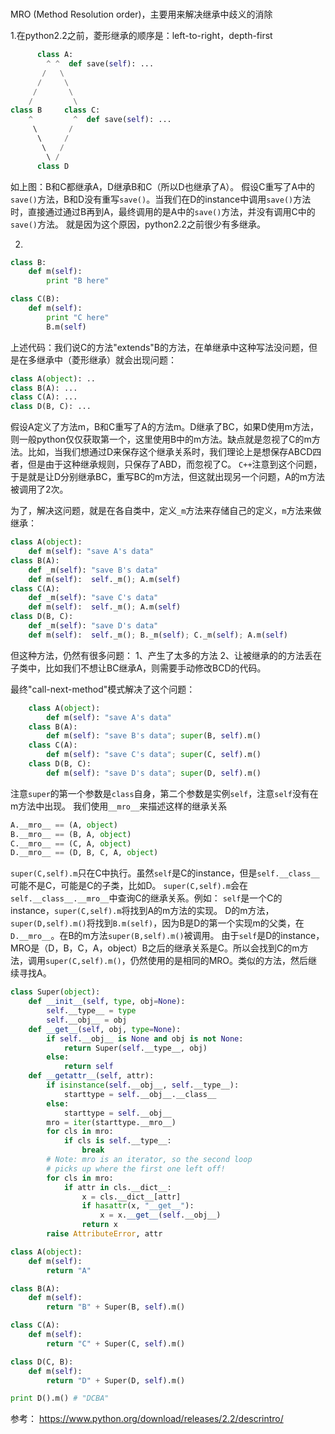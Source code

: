 # 



MRO (Method Resolution order)，主要用来解决继承中歧义的消除


1.在python2.2之前，菱形继承的顺序是：left-to-right，depth-first


```python
      class A:
        ^ ^  def save(self): ...
       /   \
      /     \
     /       \
    /         \
class B     class C:
    ^         ^  def save(self): ...
     \       /
      \     /
       \   /
        \ /
      class D
```
如上图：B和C都继承A，D继承B和C（所以D也继承了A）。
假设C重写了A中的`save()`方法，B和D没有重写`save()`。当我们在D的instance中调用`save()`方法时，直接通过通过B再到A，最终调用的是A中的`save()`方法，并没有调用C中的`save()`方法。
就是因为这个原因，python2.2之前很少有多继承。




2.
```python
class B:
    def m(self):
        print "B here"

class C(B):
    def m(self):
        print "C here"
        B.m(self)
```
上述代码：我们说C的方法"extends"B的方法，在单继承中这种写法没问题，但是在多继承中（菱形继承）就会出现问题：

```python
class A(object): ..
class B(A): ...
class C(A): ...
class D(B, C): ...
```
假设A定义了方法m，B和C重写了A的方法m。D继承了BC，如果D使用m方法，则一般python仅仅获取第一个，这里使用B中的m方法。缺点就是忽视了C的m方法。比如，当我们想通过D来保存这个继承关系时，我们理论上是想保存ABCD四者，但是由于这种继承规则，只保存了ABD，而忽视了C。
`C++`注意到这个问题，于是就是让D分别继承BC，重写BC的m方法，但这就出现另一个问题，A的m方法被调用了2次。

为了，解决这问题，就是在各自类中，定义`_m`方法来存储自己的定义，`m`方法来做继承：
```python
class A(object):
    def m(self): "save A's data"
class B(A):
    def _m(self): "save B's data"
    def m(self):  self._m(); A.m(self)
class C(A):
    def _m(self): "save C's data"
    def m(self):  self._m(); A.m(self)
class D(B, C):
    def _m(self): "save D's data"
    def m(self):  self._m(); B._m(self); C._m(self); A.m(self)
```
但这种方法，仍然有很多问题：
1、产生了太多的方法
2、让被继承的的方法丢在子类中，比如我们不想让BC继承A，则需要手动修改BCD的代码。

最终"call-next-method"模式解决了这个问题：
```python
    class A(object):
        def m(self): "save A's data"
    class B(A):
        def m(self): "save B's data"; super(B, self).m()
    class C(A):
        def m(self): "save C's data"; super(C, self).m()
    class D(B, C):
        def m(self): "save D's data"; super(D, self).m()
```
注意`super`的第一个参数是`class`自身，第二个参数是实例`self`，注意`self`没有在m方法中出现。
我们使用`__mro__`来描述这样的继承关系

```python
A.__mro__ == (A, object)
B.__mro__ == (B, A, object)
C.__mro__ == (C, A, object)
D.__mro__ == (D, B, C, A, object)
```
`super(C,self).m`只在C中执行。虽然`self`是C的instance，但是`self.__class__`可能不是C，可能是C的子类，比如D。
`super(C,self).m`会在`self.__class__.__mro__`中查询C的继承关系。例如：
`self`是一个C的instance，`super(C,self).m`将找到A的m方法的实现。
D的m方法，`super(D,self).m()`将找到`B.m(self)`，因为B是D的第一个实现m的父类，在`D.__mro__`。在B的m方法`super(B,self).m()`被调用。
由于`self`是D的instance，MRO是（D，B，C，A，object）B之后的继承关系是C。所以会找到C的m方法，调用`super(C,self).m()`，仍然使用的是相同的MRO。类似的方法，然后继续寻找A。




```python
class Super(object):
    def __init__(self, type, obj=None):
        self.__type__ = type
        self.__obj__ = obj
    def __get__(self, obj, type=None):
        if self.__obj__ is None and obj is not None:
            return Super(self.__type__, obj)
        else:
            return self
    def __getattr__(self, attr):
        if isinstance(self.__obj__, self.__type__):
            starttype = self.__obj__.__class__
        else:
            starttype = self.__obj__
        mro = iter(starttype.__mro__)
        for cls in mro:
            if cls is self.__type__:
                break
        # Note: mro is an iterator, so the second loop
        # picks up where the first one left off!
        for cls in mro:
            if attr in cls.__dict__:
                x = cls.__dict__[attr]
                if hasattr(x, "__get__"):
                    x = x.__get__(self.__obj__)
                return x
        raise AttributeError, attr

class A(object):
    def m(self):
        return "A"

class B(A):
    def m(self):
        return "B" + Super(B, self).m()

class C(A):
    def m(self):
        return "C" + Super(C, self).m()

class D(C, B):
    def m(self):
        return "D" + Super(D, self).m()

print D().m() # "DCBA"
```


参考：
https://www.python.org/download/releases/2.2/descrintro/
